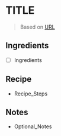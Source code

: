 <!-- Do not modify sections with "AUTO-*". They are updated by make.py -->

# TITLE

> Based on [URL](URL)

<!-- rating=0; (User can specify rating on scale of 1-5) -->
<!-- AUTO-UserRating -->
<!-- /AUTO-UserRating -->

<!-- name_image=IMAGE_FILENAME; (User can specify image name) -->
<!-- AUTO-Image -->
<!-- /AUTO-Image -->

## Ingredients

* [ ] Ingredients

## Recipe

* Recipe_Steps

## Notes

* Optional_Notes

